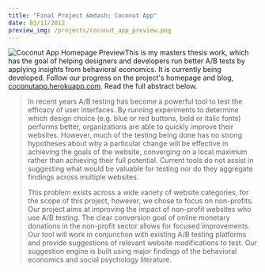 ```yaml
--- 
title: "Final Project &mdash; Coconut App"
date: 03/11/2012
preview_img: /projects/coconut_app_preview.png
---
```

![Coconut App Homepage Preview](/projects/coconut_app.png)This is my masters thesis work, which has the goal of helping designers and developers run better A/B tests by applying insights from behavioral economics. It is currently being developed. Follow our progress on the project's homepage and blog, [coconutapp.herokuapp.com](http://coconutapp.herokuapp.com). Read the full abstract below.

> In recent years A/B testing has become a powerful tool to test the efficacy of user interfaces. By running experiments to determine which design choice (e.g. blue or red buttons, bold or italic fonts) performs better, organizations are able to quickly improve their websites. However, much of the testing being done has no strong hypotheses about why a particular change will be effective in achieving the goals of the website, converging on a local maximum rather than achieving their full potential. Current tools do not assist in suggesting what would be valuable for testing nor do they aggregate findings across multiple websites.
>
> This problem exists across a wide variety of website categories, for the scope of this project, however, we chose to focus on non-profits. Our project aims at improving the impact of non-profit websites who use A/B testing. The clear conversion goal of online monetary donations in the non-profit sector allows for focused improvements. Our tool will work in conjunction with existing A/B testing platforms and provide suggestions of relevant website modifications to test. Our suggestion engine is built using major findings of the behavioral economics and social psychology literature.
